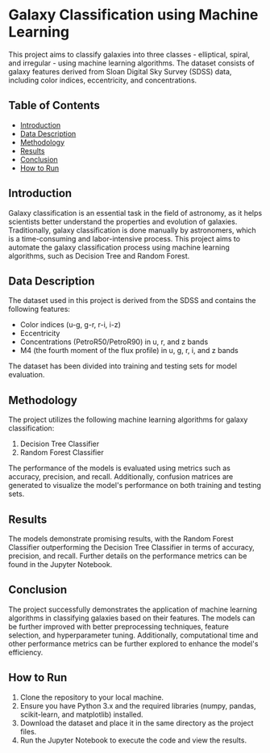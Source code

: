 # Galaxy Classification using Machine Learning

This project aims to classify galaxies into three classes - elliptical, spiral, and irregular - using machine learning algorithms. The dataset consists of galaxy features derived from Sloan Digital Sky Survey (SDSS) data, including color indices, eccentricity, and concentrations.

## Table of Contents
- [Introduction](#introduction)
- [Data Description](#data-description)
- [Methodology](#methodology)
- [Results](#results)
- [Conclusion](#conclusion)
- [How to Run](#how-to-run)

## Introduction
Galaxy classification is an essential task in the field of astronomy, as it helps scientists better understand the properties and evolution of galaxies. Traditionally, galaxy classification is done manually by astronomers, which is a time-consuming and labor-intensive process. This project aims to automate the galaxy classification process using machine learning algorithms, such as Decision Tree and Random Forest.

## Data Description
The dataset used in this project is derived from the SDSS and contains the following features:
- Color indices (u-g, g-r, r-i, i-z)
- Eccentricity
- Concentrations (PetroR50/PetroR90) in u, r, and z bands
- M4 (the fourth moment of the flux profile) in u, g, r, i, and z bands

The dataset has been divided into training and testing sets for model evaluation.

## Methodology
The project utilizes the following machine learning algorithms for galaxy classification:
1. Decision Tree Classifier
2. Random Forest Classifier

The performance of the models is evaluated using metrics such as accuracy, precision, and recall. Additionally, confusion matrices are generated to visualize the model's performance on both training and testing sets.

## Results
The models demonstrate promising results, with the Random Forest Classifier outperforming the Decision Tree Classifier in terms of accuracy, precision, and recall. Further details on the performance metrics can be found in the Jupyter Notebook.

## Conclusion
The project successfully demonstrates the application of machine learning algorithms in classifying galaxies based on their features. The models can be further improved with better preprocessing techniques, feature selection, and hyperparameter tuning. Additionally, computational time and other performance metrics can be further explored to enhance the model's efficiency.

## How to Run
1. Clone the repository to your local machine.
2. Ensure you have Python 3.x and the required libraries (numpy, pandas, scikit-learn, and matplotlib) installed.
3. Download the dataset and place it in the same directory as the project files.
4. Run the Jupyter Notebook to execute the code and view the results.
